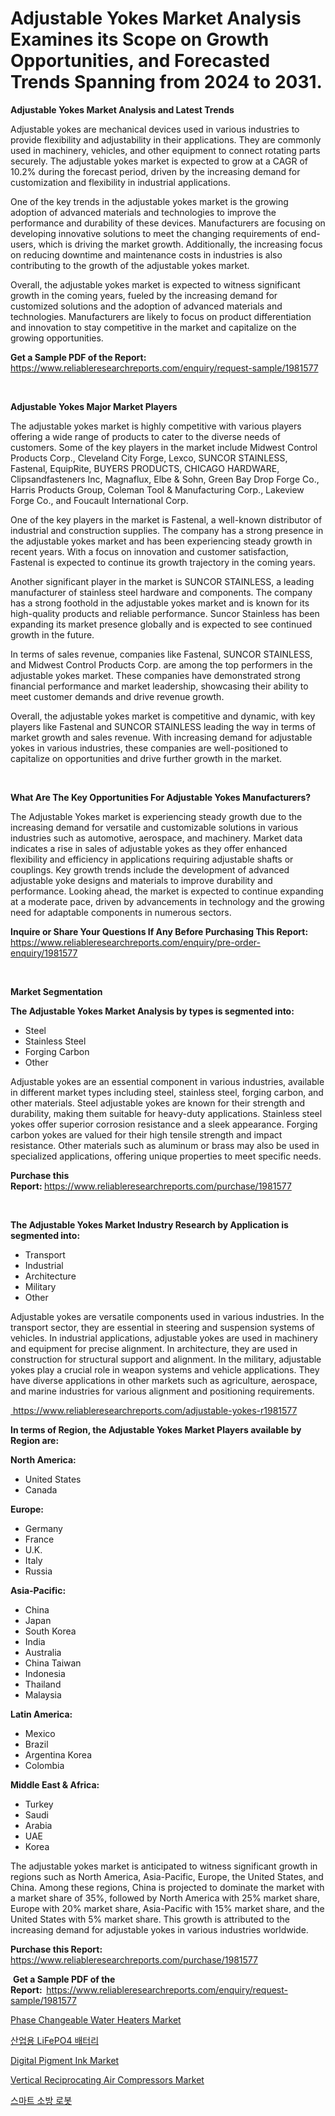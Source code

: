<p><h1>Adjustable Yokes Market Analysis Examines its Scope on Growth Opportunities, and Forecasted Trends Spanning from 2024 to 2031.</h1></p><p><strong>Adjustable Yokes Market Analysis and Latest Trends</strong></p>
<p><p>Adjustable yokes are mechanical devices used in various industries to provide flexibility and adjustability in their applications. They are commonly used in machinery, vehicles, and other equipment to connect rotating parts securely. The adjustable yokes market is expected to grow at a CAGR of 10.2% during the forecast period, driven by the increasing demand for customization and flexibility in industrial applications.</p><p>One of the key trends in the adjustable yokes market is the growing adoption of advanced materials and technologies to improve the performance and durability of these devices. Manufacturers are focusing on developing innovative solutions to meet the changing requirements of end-users, which is driving the market growth. Additionally, the increasing focus on reducing downtime and maintenance costs in industries is also contributing to the growth of the adjustable yokes market.</p><p>Overall, the adjustable yokes market is expected to witness significant growth in the coming years, fueled by the increasing demand for customized solutions and the adoption of advanced materials and technologies. Manufacturers are likely to focus on product differentiation and innovation to stay competitive in the market and capitalize on the growing opportunities.</p></p>
<p><strong>Get a Sample PDF of the Report:&nbsp;</strong> <a href="https://www.reliableresearchreports.com/enquiry/request-sample/1981577">https://www.reliableresearchreports.com/enquiry/request-sample/1981577</a></p>
<p>&nbsp;</p>
<p><strong>Adjustable Yokes Major Market Players</strong></p>
<p><p>The adjustable yokes market is highly competitive with various players offering a wide range of products to cater to the diverse needs of customers. Some of the key players in the market include Midwest Control Products Corp., Cleveland City Forge, Lexco, SUNCOR STAINLESS, Fastenal, EquipRite, BUYERS PRODUCTS, CHICAGO HARDWARE, Clipsandfasteners Inc, Magnaflux, Elbe & Sohn, Green Bay Drop Forge Co., Harris Products Group, Coleman Tool & Manufacturing Corp., Lakeview Forge Co., and Foucault International Corp.</p><p>One of the key players in the market is Fastenal, a well-known distributor of industrial and construction supplies. The company has a strong presence in the adjustable yokes market and has been experiencing steady growth in recent years. With a focus on innovation and customer satisfaction, Fastenal is expected to continue its growth trajectory in the coming years.</p><p>Another significant player in the market is SUNCOR STAINLESS, a leading manufacturer of stainless steel hardware and components. The company has a strong foothold in the adjustable yokes market and is known for its high-quality products and reliable performance. Suncor Stainless has been expanding its market presence globally and is expected to see continued growth in the future.</p><p>In terms of sales revenue, companies like Fastenal, SUNCOR STAINLESS, and Midwest Control Products Corp. are among the top performers in the adjustable yokes market. These companies have demonstrated strong financial performance and market leadership, showcasing their ability to meet customer demands and drive revenue growth.</p><p>Overall, the adjustable yokes market is competitive and dynamic, with key players like Fastenal and SUNCOR STAINLESS leading the way in terms of market growth and sales revenue. With increasing demand for adjustable yokes in various industries, these companies are well-positioned to capitalize on opportunities and drive further growth in the market.</p></p>
<p>&nbsp;</p>
<p><strong>What Are The Key Opportunities For Adjustable Yokes Manufacturers?</strong></p>
<p><p>The Adjustable Yokes market is experiencing steady growth due to the increasing demand for versatile and customizable solutions in various industries such as automotive, aerospace, and machinery. Market data indicates a rise in sales of adjustable yokes as they offer enhanced flexibility and efficiency in applications requiring adjustable shafts or couplings. Key growth trends include the development of advanced adjustable yoke designs and materials to improve durability and performance. Looking ahead, the market is expected to continue expanding at a moderate pace, driven by advancements in technology and the growing need for adaptable components in numerous sectors.</p></p>
<p><strong>Inquire or Share Your Questions If Any Before Purchasing This Report:</strong> <a href="https://www.reliableresearchreports.com/enquiry/pre-order-enquiry/1981577">https://www.reliableresearchreports.com/enquiry/pre-order-enquiry/1981577</a></p>
<p>&nbsp;</p>
<p><strong>Market Segmentation</strong></p>
<p><strong>The Adjustable Yokes Market Analysis by types is segmented into:</strong></p>
<p><ul><li>Steel</li><li>Stainless Steel</li><li>Forging Carbon</li><li>Other</li></ul></p>
<p><p>Adjustable yokes are an essential component in various industries, available in different market types including steel, stainless steel, forging carbon, and other materials. Steel adjustable yokes are known for their strength and durability, making them suitable for heavy-duty applications. Stainless steel yokes offer superior corrosion resistance and a sleek appearance. Forging carbon yokes are valued for their high tensile strength and impact resistance. Other materials such as aluminum or brass may also be used in specialized applications, offering unique properties to meet specific needs.</p></p>
<p><strong>Purchase this Report:&nbsp;</strong><a href="https://www.reliableresearchreports.com/purchase/1981577">https://www.reliableresearchreports.com/purchase/1981577</a></p>
<p>&nbsp;</p>
<p><strong>The Adjustable Yokes Market Industry Research by Application is segmented into:</strong></p>
<p><ul><li>Transport</li><li>Industrial</li><li>Architecture</li><li>Military</li><li>Other</li></ul></p>
<p><p>Adjustable yokes are versatile components used in various industries. In the transport sector, they are essential in steering and suspension systems of vehicles. In industrial applications, adjustable yokes are used in machinery and equipment for precise alignment. In architecture, they are used in construction for structural support and alignment. In the military, adjustable yokes play a crucial role in weapon systems and vehicle applications. They have diverse applications in other markets such as agriculture, aerospace, and marine industries for various alignment and positioning requirements.</p></p>
<p><a href="https://www.reliableresearchreports.com/adjustable-yokes-r1981577">&nbsp;https://www.reliableresearchreports.com/adjustable-yokes-r1981577</a></p>
<p><strong>In terms of Region, the Adjustable Yokes Market Players available by Region are:</strong></p>
<p>
    <p> <strong> North America: </strong>
        <ul>
            <li>United States</li>
            <li>Canada</li>
        </ul>
        </p> 
    <p> <strong> Europe: </strong>
        <ul>
            <li>Germany</li>
            <li>France</li>
            <li>U.K.</li>
            <li>Italy</li>
            <li>Russia</li>
        </ul>
        </p> 
    <p> <strong> Asia-Pacific: </strong>
        <ul>
            <li>China</li>
            <li>Japan</li>
            <li>South Korea</li>
            <li>India</li>
            <li>Australia</li>
            <li>China Taiwan</li>
            <li>Indonesia</li>
            <li>Thailand</li>
            <li>Malaysia</li>
        </ul>
        </p> 
    <p> <strong> Latin America: </strong>
        <ul>
            <li>Mexico</li>
            <li>Brazil</li>
            <li>Argentina Korea</li>
            <li>Colombia</li>
        </ul>
        </p> 
    <p> <strong> Middle East & Africa: </strong>
        <ul>
            <li>Turkey</li>
            <li>Saudi</li>
            <li>Arabia</li>
            <li>UAE</li>
            <li>Korea</li>
        </ul>
    </p>
    </p>
<p><p>The adjustable yokes market is anticipated to witness significant growth in regions such as North America, Asia-Pacific, Europe, the United States, and China. Among these regions, China is projected to dominate the market with a market share of 35%, followed by North America with 25% market share, Europe with 20% market share, Asia-Pacific with 15% market share, and the United States with 5% market share. This growth is attributed to the increasing demand for adjustable yokes in various industries worldwide.</p></p>
<p><strong>Purchase this Report: </strong><a href="https://www.reliableresearchreports.com/purchase/1981577">https://www.reliableresearchreports.com/purchase/1981577</a></p>
<p>&nbsp;<strong>Get a Sample PDF of the Report:&nbsp;&nbsp;</strong><a href="https://www.reliableresearchreports.com/enquiry/request-sample/1981577">https://www.reliableresearchreports.com/enquiry/request-sample/1981577</a></p>
<p><strong></strong></p>
<p><p><a href="https://issuu.com/reportprime-2/docs/phase-changeable-water-heaters-market-size-2030.pp">Phase Changeable Water Heaters Market</a></p><p><a href="https://medium.com/@thanhlieme24/2024-2031-%EA%B8%B0%EA%B0%84%EC%9D%84-%EC%9C%84%ED%95%9C-%EC%82%B0%EC%97%85%EC%9A%A9-lifepo4-%EB%B0%B0%ED%84%B0%EB%A6%AC-%EC%8B%9C%EC%9E%A5-%EB%8F%99%ED%96%A5-%EB%B0%8F-%EC%8B%9C%EC%9E%A5-%EB%B6%84%EC%84%9D-%EC%A0%84%EB%A7%9D-8a2866bbe0a2">산업용 LiFePO4 배터리</a></p><p><a href="https://github.com/RickHolmes3/Market-Research-Report-List-5/blob/main/digital-pigment-ink-market.md">Digital Pigment Ink Market</a></p><p><a href="https://issuu.com/reportprime-2/docs/vertical-reciprocating-air-compressors-market-size">Vertical Reciprocating Air Compressors Market</a></p><p><a href="https://medium.com/@indraardiyanto91_38207/%EC%8A%A4%EB%A7%88%ED%8A%B8-%EC%86%8C%EB%B0%A9%EB%A1%9C%EB%B4%87-%EC%8B%9C%EC%9E%A5%EC%9D%80-%EC%8B%9C%EC%9E%A5-%EC%A0%90%EC%9C%A0%EC%9C%A8-%EA%B7%9C%EB%AA%A8-%EB%B0%8F-2031%EB%85%84%EA%B9%8C%EC%A7%80-%EC%98%88%EC%83%81%EB%90%9C-%EC%98%88%EC%B8%A1%EC%97%90-%EC%B4%88%EC%A0%90%EC%9D%84-%EB%A7%9E%EC%B6%A5%EB%8B%88%EB%8B%A4-c24a7332f937">스마트 소방 로봇</a></p></p>